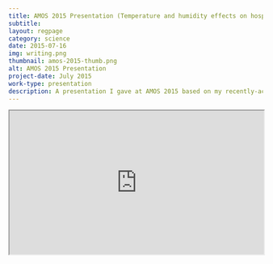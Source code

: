 ```yaml
---
title: AMOS 2015 Presentation (Temperature and humidity effects on hospital morbidity in Darwin, Australia)
subtitle:
layout: regpage
category: science
date: 2015-07-16
img: writing.png
thumbnail: amos-2015-thumb.png
alt: AMOS 2015 Presentation
project-date: July 2015
work-type: presentation
description: A presentation I gave at AMOS 2015 based on my recently-accepted honours paper.
---
```

<div markdown="0" style="text-align:center; position: relative; height: 0; padding-bottom: 56.25%;">
	<iframe style="position: absolute; top: 0; left: 0; width: 100%; height: 100%;" src="https://docs.google.com/viewer?srcid=0B7wTvP3udJl0ZXFOTTFHbEt3ckE&pid=explorer&efh=false&a=v&chrome=false&embedded=true"></iframe>
</div>